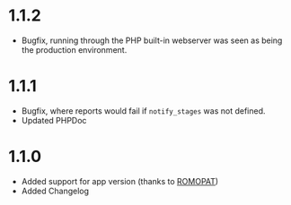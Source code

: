 # 1.1.2

* Bugfix, running through the PHP built-in webserver was seen as being the production environment.

# 1.1.1

* Bugfix, where reports would fail if `notify_stages` was not defined.
* Updated PHPDoc

# 1.1.0

* Added support for app version (thanks to [ROMOPAT](https://github.com/ROMOPAT))
* Added Changelog